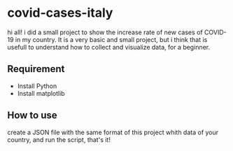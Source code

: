 # covid-cases-italy
hi all! i did a small project to show the increase rate of new cases of COVID-19 in my country.
It is a very basic and small project, but i think that is usefull to understand how to collect
and visualize data, for a beginner. 

<h2>Requirement</h2>
    <ul>
        <li>Install Python</li>
        <li>Install matplotlib</li>
    </ul>

<h2>How to use</h2>
create a JSON file with the same format of this project whith data of your country, and run the script, that's it!
